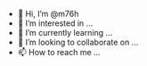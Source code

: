 - 👋 Hi, I’m @m76h
- 👀 I’m interested in ...
- 🌱 I’m currently learning ...
- 💞️ I’m looking to collaborate on ...
- 📫 How to reach me ...

<!---
m76h/m76h is a ✨ special ✨ repository because its `README.md` (this file) appears on your GitHub profile.
You can click the Preview link to take a look at your changes.
--->
